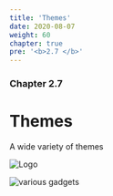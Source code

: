 ```yaml
---
title: 'Themes'
date: 2020-08-07
weight: 60
chapter: true
pre: '<b>2.7 </b>'
---
```


### Chapter 2.7

# Themes

A wide variety of themes

![Logo](/img/goblin-blupi-themes.png?width=600px)

![various gadgets](/img/theme.samples.png)
